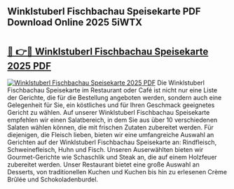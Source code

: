## Winklstuberl Fischbachau Speisekarte PDF Download Online 2025 5iWTX

# <h2><a href="http://gcc2icw.nevu.top/?p=Winklstuberl+Fischbachau+Speisekarte">🔗 👉🔴 Winklstuberl Fischbachau Speisekarte 2025 PDF</a></h2>

[![Winklstuberl Fischbachau Speisekarte 2025 PDF](https://i.imgur.com/dBaPXMq.png)](http://gcc2icw.nevu.top/?p=Winklstuberl+Fischbachau+Speisekarte)
Die Winklstuberl Fischbachau Speisekarte im Restaurant oder Café ist nicht nur eine Liste der Gerichte, die für die Bestellung angeboten werden, sondern auch eine Gelegenheit für Sie, ein köstliches und für Ihren Geschmack geeignetes Gericht zu wählen. Auf unserer Winklstuberl Fischbachau Speisekarte empfehlen wir einen Salatbereich, in dem Sie aus über 10 verschiedenen Salaten wählen können, die mit frischen Zutaten zubereitet werden. Für diejenigen, die Fleisch lieben, bieten wir eine umfangreiche Auswahl an Gerichten auf der Winklstuberl Fischbachau Speisekarte an: Rindfleisch, Schweinefleisch, Huhn und Fisch. Unseren Auserwählten bieten wir Gourmet-Gerichte wie Schaschlik und Steak an, die auf einem Holzfeuer zubereitet werden. Unser Restaurant bietet eine große Auswahl an Desserts, von traditionellen Kuchen und Kuchen bis hin zu erlesenen Crème Brûlée und Schokoladenburdel.

